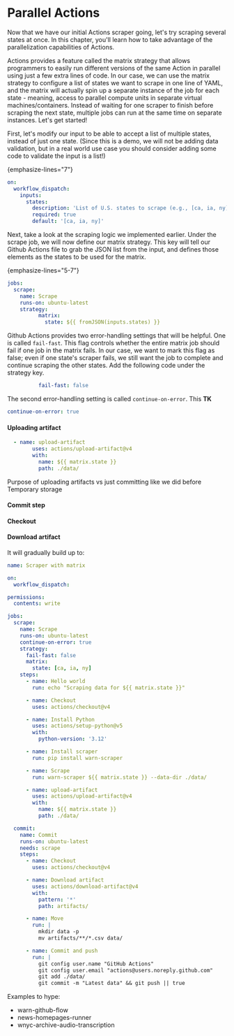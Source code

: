# Parallel Actions

Now that we have our initial Actions scraper going, let's try scraping several states at once. In this chapter, you'll learn how to take advantage of the parallelization capabilities of Actions. 

Actions provides a feature called the matrix strategy that allows programmers to easily run different versions of the same Action in parallel using just a few extra lines of code. In our case, we can use the matrix strategy to configure a list of states we want to scrape in one line of YAML, and the matrix will actually spin up a separate instance of the job for each state - meaning, access to parallel compute units in separate virtual machines/containers. Instead of waiting for one scraper to finish before scraping the next state, multiple jobs can run at the same time on separate instances. Let's get started!

First, let's modify our input to be able to accept a list of multiple states, instead of just one state. (Since this is a demo, we will not be adding data validation, but in a real world use case you should consider adding some code to validate the input is a list!) 

{emphasize-lines="7"}
```yaml
on:
  workflow_dispatch:
    inputs:
      states:
        description: 'List of U.S. states to scrape (e.g., [ca, ia, ny])'
        required: true
        default: '[ca, ia, ny]'
```

Next, take a look at the scraping logic we implemented earlier. Under the scrape job, we will now define our matrix strategy. This key will tell our Github Actions file to grab the JSON list from the input, and defines those elements as the states to be used for the matrix.

{emphasize-lines="5-7"}
```yaml
jobs:
  scrape:
    name: Scrape
    runs-on: ubuntu-latest
    strategy:
          matrix:
            state: ${{ fromJSON(inputs.states) }}
```

Github Actions provides two error-handling settings that will be helpful. One is called ```fail-fast```. This flag controls whether the entire matrix job should fail if one job in the matrix fails. In our case, we want to mark this flag as false; even if one state's scraper fails, we still want the job to complete and continue scraping the other states. Add the following code under the strategy key.

```yaml
          fail-fast: false

```

The second error-handling setting is called ```continue-on-error```. This **TK**

```yaml
continue-on-error: true
```

#### Uploading artifact
```yaml
  - name: upload-artifact
        uses: actions/upload-artifact@v4
        with:
          name: ${{ matrix.state }}
          path: ./data/
```
Purpose of uploading artifacts vs just committing like we did before
Temporary storage

#### Commit step

#### Checkout

#### Download artifact
 


It will gradually build up to:

```yaml
name: Scraper with matrix

on:
  workflow_dispatch:

permissions:
  contents: write

jobs:
  scrape:
    name: Scrape
    runs-on: ubuntu-latest
    continue-on-error: true
    strategy:
      fail-fast: false
      matrix:
        state: [ca, ia, ny]
    steps:
      - name: Hello world
        run: echo "Scraping data for ${{ matrix.state }}"

      - name: Checkout
        uses: actions/checkout@v4

      - name: Install Python
        uses: actions/setup-python@v5
        with:
          python-version: '3.12'

      - name: Install scraper
        run: pip install warn-scraper

      - name: Scrape
        run: warn-scraper ${{ matrix.state }} --data-dir ./data/

      - name: upload-artifact
        uses: actions/upload-artifact@v4
        with:
          name: ${{ matrix.state }}
          path: ./data/

  commit:
    name: Commit
    runs-on: ubuntu-latest
    needs: scrape
    steps:
      - name: Checkout
        uses: actions/checkout@v4

      - name: Download artifact
        uses: actions/download-artifact@v4
        with:
          pattern: '*'
          path: artifacts/

      - name: Move
        run: |
          mkdir data -p
          mv artifacts/**/*.csv data/

      - name: Commit and push
        run: |
          git config user.name "GitHub Actions"
          git config user.email "actions@users.noreply.github.com"	
          git add ./data/
          git commit -m "Latest data" && git push || true
```

Examples to hype:

- warn-github-flow
- news-homepages-runner
- wnyc-archive-audio-transcription
